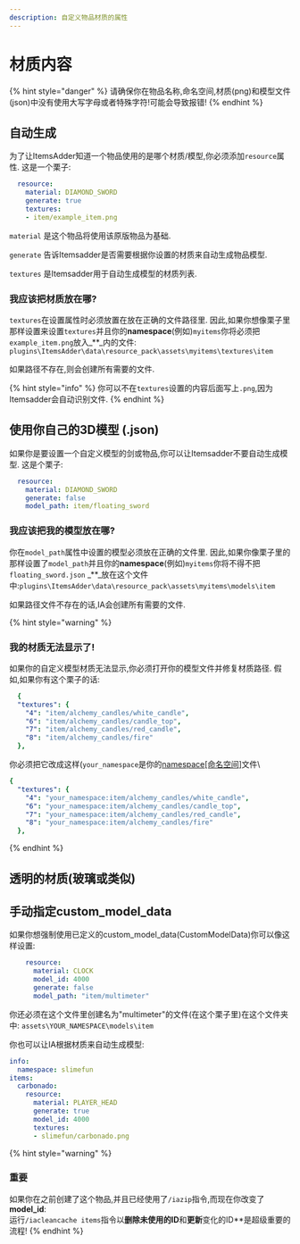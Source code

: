 ```yaml
---
description: 自定义物品材质的属性
---
```


# 材质内容

{% hint style="danger" %}
请确保你在物品名称,命名空间,材质\(png\)和模型文件\(json\)中没有使用大写字母或者特殊字符!可能会导致报错!
{% endhint %}

## 自动生成

为了让ItemsAdder知道一个物品使用的是哪个材质/模型,你必须添加`resource`属性. 这是一个栗子:

```yaml
  resource:
    material: DIAMOND_SWORD
    generate: true
    textures:
    - item/example_item.png
```

`material` 是这个物品将使用该原版物品为基础.

`generate` 告诉Itemsadder是否需要根据你设置的材质来自动生成物品模型.

`textures` 是Itemsadder用于自动生成模型的材质列表.

### 我应该把材质放在哪?

`textures`在设置属性时必须放置在放在正确的文件路径里. 因此,如果你想像栗子里那样设置来设置`textures`并且你的**namespace**\(例如\)`myitems`你将必须把`example_item.png`放入_\*\*_内的文件: `plugins\ItemsAdder\data\resource_pack\assets\myitems\textures\item`

如果路径不存在,则会创建所有需要的文件.

{% hint style="info" %}
你可以不在`textures`设置的内容后面写上`.png`,因为Itemsadder会自动识别文件.
{% endhint %}

## 使用你自己的3D模型 \(.json\)

如果你是要设置一个自定义模型的剑或物品,你可以让Itemsadder不要自动生成模型. 这是个栗子:

```yaml
  resource:
    material: DIAMOND_SWORD
    generate: false
    model_path: item/floating_sword
```

### 我应该把我的模型放在哪?

你在`model_path`属性中设置的模型必须放在正确的文件里. 因此,如果你像栗子里的那样设置了`model_path`并且你的**namespace**\(例如\)`myitems`你将不得不把`floating_sword.json` _\*\*_放在这个文件中:`plugins\ItemsAdder\data\resource_pack\assets\myitems\models\item`

如果路径文件不存在的话,IA会创建所有需要的文件.

{% hint style="warning" %}
### 我的材质无法显示了!

如果你的自定义模型材质无法显示,你必须打开你的模型文件并修复材质路径.
假如,如果你有这个栗子的话:

```yaml
  {
  "textures": {
    "4": "item/alchemy_candles/white_candle",
    "6": "item/alchemy_candles/candle_top",
    "7": "item/alchemy_candles/red_candle",
    "8": "item/alchemy_candles/fire"
  },
```

你必须把它改成这样\(`your_namespace`是你的[namespace\[命名空间\]](../../../beginners/basic-concepts/namespace.md)文件\

```yaml
{
  "textures": {
    "4": "your_namespace:item/alchemy_candles/white_candle",
    "6": "your_namespace:item/alchemy_candles/candle_top",
    "7": "your_namespace:item/alchemy_candles/red_candle",
    "8": "your_namespace:item/alchemy_candles/fire"
  },
```
{% endhint %}

## 透明的材质\(玻璃或类似\)

## 手动指定custom\_model\_data

如果你想强制使用已定义的custom\_model\_data\(CustomModelData\)你可以像这样设置:

```yaml
    resource:
      material: CLOCK
      model_id: 4000
      generate: false
      model_path: "item/multimeter"
```

你还必须在这个文件里创建名为"multimeter"的文件\(在这个栗子里\)在这个文件夹中: `assets\YOUR_NAMESPACE\models\item`

你也可以让IA根据材质来自动生成模型:

```yaml
info:
  namespace: slimefun
items:
  carbonado:
    resource:
      material: PLAYER_HEAD
      generate: true
      model_id: 4000
      textures:
      - slimefun/carbonado.png
```

{% hint style="warning" %}
### 重要

如果你在之前创建了这个物品,并且已经使用了`/iazip`指令,而现在你改变了**model\_id**:  
运行`/iacleancache items`指令以**删除未使用的ID**和**更新**变化的ID\*\*是超级重要的流程!
{% endhint %}

